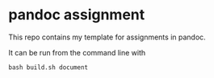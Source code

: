 # pandoc assignment
This repo contains my template for assignments in pandoc.

It can be run from the command line with
```
bash build.sh document
```
